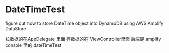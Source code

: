 # DateTimeTest
 figure out how to store DateTime object into DynamoDB using AWS Amplify DataStore

拉数据的在AppDelegate 里面 存数据的在 ViewController里面 后端是 amplify console 里的 dateTimeTest
